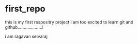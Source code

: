 # first_repo
this is my first respositry project
i am too excited to learn git and github....................!

i am ragavan selvaraj
